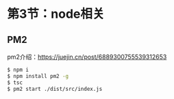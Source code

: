 # 第3节：node相关



## PM2

pm2介绍：https://juejin.cn/post/6889300755539312653

```sh
$ npm i
$ npm install pm2 -g
$ tsc
$ pm2 start ./dist/src/index.js
```

